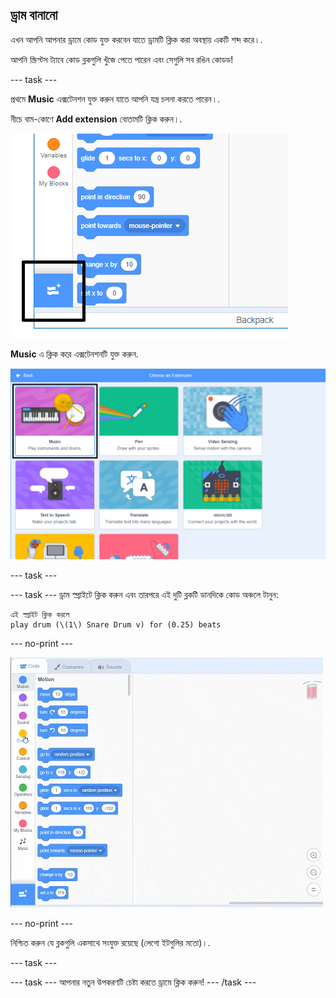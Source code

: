 ## ড্রাম বানানো

এখন আপনি আপনার ড্রামে কোড যুক্ত করবেন যাতে ড্রামটি ক্লিক করা অবস্থায় একটি শব্দ করে।.

আপনি স্ক্রিপ্টস ট্যাবে কোড ব্লকগুলি খুঁজে পেতে পারেন এবং সেগুলি সব রঙিন কোডড!

\--- task \---

প্রথমে **Music** এক্সটেনশন যুক্ত করুন যাতে আপনি যন্ত্র চলনা করতে পারেন।.

নীচে বাম-কোণে **Add extension** বোতামটি ক্লিক করুন।.

![হাইলাইট এক্সটেনশন বোতাম যোগ করুন](images/add-extension-annotated.png)

**Music** এ ক্লিক করে এক্সটেনশনটি যুক্ত করুন.

![সংগীত এক্সটেনশন হাইলাইট](images/click-music-annotated.png)

\--- task \---

\--- task \--- ড্রাম স্প্রাইটে ক্লিক করুন এবং তারপরে এই দুটি ব্লকটি ডানদিকে কোড অঞ্চলে টানুন:

```blocks3
এই স্প্রাইট ক্লিক করলে
play drum (\(1\) Snare Drum v) for (0.25) beats
```

\--- no-print \---

![screenshot](images/connect-block.gif)

\--- no-print \---

নিশ্চিত করুন যে ব্লকগুলি একসাথে সংযুক্ত রয়েছে (লেগো ইটগুলির মতো)।.

\--- task \---

\--- task \--- আপনার নতুন উপকরণটি চেষ্টা করতে ড্রামে ক্লিক করুন! \--- /task \---